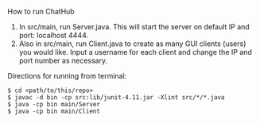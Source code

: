 How to run ChatHub

1) In src/main, run Server.java. This will start the server on default IP and port: localhost 4444.
2) Also in src/main, run Client.java to create as many GUI clients (users) you would like. 
   Input a username for each client and change the IP and port number as necessary.

Directions for running from terminal:
```
$ cd <path/to/this/repo>
$ javac -d bin -cp src:lib/junit-4.11.jar -Xlint src/*/*.java
$ java -cp bin main/Server
$ java -cp bin main/Client
```